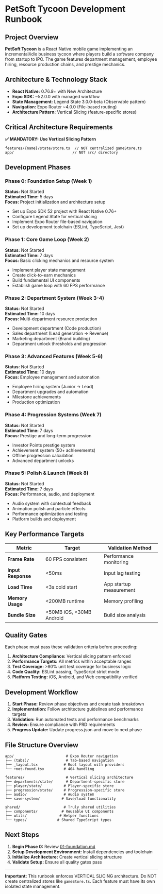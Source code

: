 # PetSoft Tycoon Development Runbook

## Project Overview

**PetSoft Tycoon** is a React Native mobile game implementing an incremental/idle business tycoon where players build a software company from startup to IPO. The game features department management, employee hiring, resource production chains, and prestige mechanics.

## Architecture & Technology Stack

- **React Native:** 0.76.9+ with New Architecture
- **Expo SDK:** ~52.0.0 with managed workflow
- **State Management:** Legend State 3.0.0-beta (Observable pattern)
- **Navigation:** Expo Router ~4.0.0 (File-based routing)
- **Architecture Pattern:** Vertical Slicing (feature-specific stores)

## Critical Architecture Requirements

**✅ MANDATORY: Use Vertical Slicing Pattern**
```
features/{name}/state/store.ts  // NOT centralized gameStore.ts
app/                           // NOT src/ directory  
```

## Development Phases

### Phase 0: Foundation Setup (Week 1)
**Status:** Not Started  
**Estimated Time:** 5 days  
**Focus:** Project initialization and architecture setup

- Set up Expo SDK 52 project with React Native 0.76+
- Configure Legend State for vertical slicing
- Implement Expo Router file-based navigation
- Set up development toolchain (ESLint, TypeScript, Jest)

### Phase 1: Core Game Loop (Week 2)
**Status:** Not Started  
**Estimated Time:** 7 days  
**Focus:** Basic clicking mechanics and resource system

- Implement player state management
- Create click-to-earn mechanics
- Build fundamental UI components
- Establish game loop with 60 FPS performance

### Phase 2: Department System (Week 3-4) 
**Status:** Not Started  
**Estimated Time:** 10 days  
**Focus:** Multi-department resource production

- Development department (Code production)
- Sales department (Lead generation → Revenue)
- Marketing department (Brand building)
- Department unlock thresholds and progression

### Phase 3: Advanced Features (Week 5-6)
**Status:** Not Started  
**Estimated Time:** 10 days  
**Focus:** Employee management and automation

- Employee hiring system (Junior → Lead)
- Department upgrades and automation
- Milestone achievements
- Production optimization

### Phase 4: Progression Systems (Week 7)
**Status:** Not Started  
**Estimated Time:** 7 days  
**Focus:** Prestige and long-term progression

- Investor Points prestige system
- Achievement system (50+ achievements)
- Offline progression calculation
- Advanced department unlocks

### Phase 5: Polish & Launch (Week 8)
**Status:** Not Started  
**Estimated Time:** 7 days  
**Focus:** Performance, audio, and deployment

- Audio system with contextual feedback
- Animation polish and particle effects
- Performance optimization and testing
- Platform builds and deployment

## Key Performance Targets

| Metric | Target | Validation Method |
|--------|--------|-------------------|
| **Frame Rate** | 60 FPS consistent | Performance monitoring |
| **Input Response** | <50ms | Input lag testing |
| **Load Time** | <3s cold start | App startup measurement |
| **Memory Usage** | <200MB runtime | Memory profiling |
| **Bundle Size** | <50MB iOS, <30MB Android | Build size analysis |

## Quality Gates

Each phase must pass these validation criteria before proceeding:

1. **Architecture Compliance:** Vertical slicing pattern enforced
2. **Performance Targets:** All metrics within acceptable ranges  
3. **Test Coverage:** >80% unit test coverage for business logic
4. **Code Quality:** ESLint passing, TypeScript strict mode
5. **Platform Testing:** iOS, Android, and Web compatibility verified

## Development Workflow

1. **Start Phase:** Review phase objectives and create task breakdown
2. **Implementation:** Follow architecture guidelines and performance targets
3. **Validation:** Run automated tests and performance benchmarks
4. **Review:** Ensure compliance with PRD requirements
5. **Progress Update:** Update progress.json and move to next phase

## File Structure Overview

```
app/                        # Expo Router navigation
├── (tabs)/                 # Tab-based navigation
├── _layout.tsx            # Root layout with providers
└── +not-found.tsx         # 404 handling

features/                   # Vertical slicing architecture
├── departments/state/      # Department-specific store
├── player/state/          # Player-specific store  
├── progression/state/     # Progression-specific store
├── audio/                 # Audio system
└── save-system/          # Save/load functionality

shared/                    # Truly shared utilities
├── components/           # Reusable UI components
├── utils/               # Helper functions
└── types/              # Shared TypeScript types
```

## Next Steps

1. **Begin Phase 0:** Review [01-foundation.md](./01-foundation.md)
2. **Setup Development Environment:** Install dependencies and toolchain
3. **Initialize Architecture:** Create vertical slicing structure
4. **Validate Setup:** Ensure all quality gates pass

---

**Important:** This runbook enforces VERTICAL SLICING architecture. Do NOT create centralized stores like `gameStore.ts`. Each feature must have its own isolated state management.